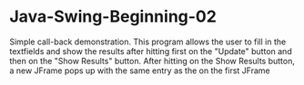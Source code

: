 # Java-Swing-Beginning-02
Simple call-back demonstration. This program allows the user to fill in the textfields and show the results after hitting first
on the "Update" button and then on the "Show Results" button. After hitting on the Show Results button, a new JFrame 
pops up with the same entry as the on the first JFrame
